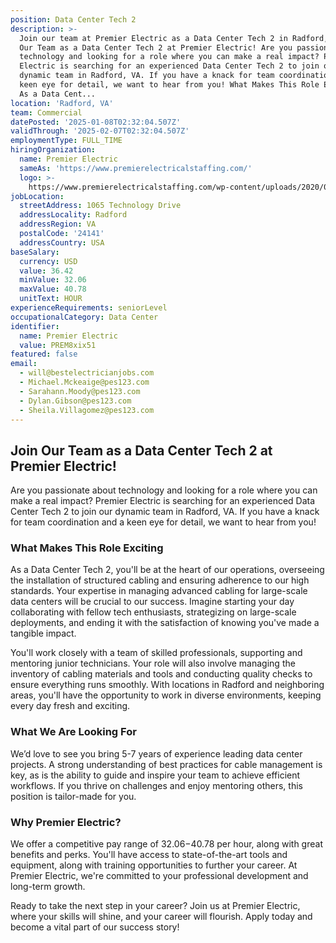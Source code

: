 ```yaml
---
position: Data Center Tech 2
description: >-
  Join our team at Premier Electric as a Data Center Tech 2 in Radford, VA. Join
  Our Team as a Data Center Tech 2 at Premier Electric! Are you passionate about
  technology and looking for a role where you can make a real impact? Premier
  Electric is searching for an experienced Data Center Tech 2 to join our
  dynamic team in Radford, VA. If you have a knack for team coordination and a
  keen eye for detail, we want to hear from you! What Makes This Role Exciting
  As a Data Cent...
location: 'Radford, VA'
team: Commercial
datePosted: '2025-01-08T02:32:04.507Z'
validThrough: '2025-02-07T02:32:04.507Z'
employmentType: FULL_TIME
hiringOrganization:
  name: Premier Electric
  sameAs: 'https://www.premierelectricalstaffing.com/'
  logo: >-
    https://www.premierelectricalstaffing.com/wp-content/uploads/2020/05/Premier-Electrical-Staffing-logo.png
jobLocation:
  streetAddress: 1065 Technology Drive
  addressLocality: Radford
  addressRegion: VA
  postalCode: '24141'
  addressCountry: USA
baseSalary:
  currency: USD
  value: 36.42
  minValue: 32.06
  maxValue: 40.78
  unitText: HOUR
experienceRequirements: seniorLevel
occupationalCategory: Data Center
identifier:
  name: Premier Electric
  value: PREM8xix51
featured: false
email:
  - will@bestelectricianjobs.com
  - Michael.Mckeaige@pes123.com
  - Sarahann.Moody@pes123.com
  - Dylan.Gibson@pes123.com
  - Sheila.Villagomez@pes123.com
---
```




## Join Our Team as a Data Center Tech 2 at Premier Electric!

Are you passionate about technology and looking for a role where you can make a real impact? Premier Electric is searching for an experienced Data Center Tech 2 to join our dynamic team in Radford, VA. If you have a knack for team coordination and a keen eye for detail, we want to hear from you!

### What Makes This Role Exciting

As a Data Center Tech 2, you'll be at the heart of our operations, overseeing the installation of structured cabling and ensuring adherence to our high standards. Your expertise in managing advanced cabling for large-scale data centers will be crucial to our success. Imagine starting your day collaborating with fellow tech enthusiasts, strategizing on large-scale deployments, and ending it with the satisfaction of knowing you've made a tangible impact.

You'll work closely with a team of skilled professionals, supporting and mentoring junior technicians. Your role will also involve managing the inventory of cabling materials and tools and conducting quality checks to ensure everything runs smoothly. With locations in Radford and neighboring areas, you'll have the opportunity to work in diverse environments, keeping every day fresh and exciting.

### What We Are Looking For

We’d love to see you bring 5-7 years of experience leading data center projects. A strong understanding of best practices for cable management is key, as is the ability to guide and inspire your team to achieve efficient workflows. If you thrive on challenges and enjoy mentoring others, this position is tailor-made for you.

### Why Premier Electric?

We offer a competitive pay range of $32.06-$40.78 per hour, along with great benefits and perks. You'll have access to state-of-the-art tools and equipment, along with training opportunities to further your career. At Premier Electric, we're committed to your professional development and long-term growth. 

Ready to take the next step in your career? Join us at Premier Electric, where your skills will shine, and your career will flourish. Apply today and become a vital part of our success story!